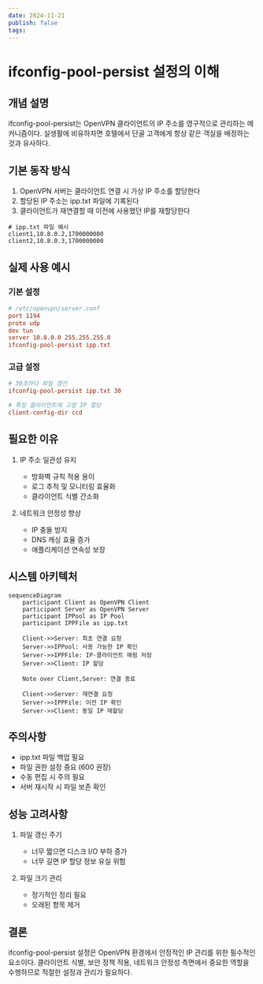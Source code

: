 ```yaml
---
date: 2024-11-21
publish: false
tags:
---
```

# ifconfig-pool-persist 설정의 이해

## 개념 설명
ifconfig-pool-persist는 OpenVPN 클라이언트의 IP 주소를 영구적으로 관리하는 메커니즘이다. 실생활에 비유하자면 호텔에서 단골 고객에게 항상 같은 객실을 배정하는 것과 유사하다.

## 기본 동작 방식
1. OpenVPN 서버는 클라이언트 연결 시 가상 IP 주소를 할당한다
2. 할당된 IP 주소는 ipp.txt 파일에 기록된다
3. 클라이언트가 재연결할 때 이전에 사용했던 IP를 재할당한다

```plaintext
# ipp.txt 파일 예시
client1,10.8.0.2,1700000000
client2,10.8.0.3,1700000000
```

## 실제 사용 예시

### 기본 설정
```conf
# /etc/openvpn/server.conf
port 1194
proto udp
dev tun
server 10.8.0.0 255.255.255.0
ifconfig-pool-persist ipp.txt
```

### 고급 설정
```conf
# 30초마다 파일 갱신
ifconfig-pool-persist ipp.txt 30

# 특정 클라이언트에 고정 IP 할당
client-config-dir ccd
```

## 필요한 이유
1. IP 주소 일관성 유지
   - 방화벽 규칙 적용 용이
   - 로그 추적 및 모니터링 효율화
   - 클라이언트 식별 간소화

2. 네트워크 안정성 향상
   - IP 충돌 방지
   - DNS 캐싱 효율 증가
   - 애플리케이션 연속성 보장

## 시스템 아키텍처

```mermaid
sequenceDiagram
    participant Client as OpenVPN Client
    participant Server as OpenVPN Server
    participant IPPool as IP Pool
    participant IPPFile as ipp.txt

    Client->>Server: 최초 연결 요청
    Server->>IPPool: 사용 가능한 IP 확인
    Server->>IPPFile: IP-클라이언트 매핑 저장
    Server->>Client: IP 할당

    Note over Client,Server: 연결 종료

    Client->>Server: 재연결 요청
    Server->>IPPFile: 이전 IP 확인
    Server->>Client: 동일 IP 재할당
```

## 주의사항
- ipp.txt 파일 백업 필요
- 파일 권한 설정 중요 (600 권장)
- 수동 편집 시 주의 필요
- 서버 재시작 시 파일 보존 확인

## 성능 고려사항
1. 파일 갱신 주기
   - 너무 짧으면 디스크 I/O 부하 증가
   - 너무 길면 IP 할당 정보 유실 위험

2. 파일 크기 관리
   - 정기적인 정리 필요
   - 오래된 항목 제거

## 결론
ifconfig-pool-persist 설정은 OpenVPN 환경에서 안정적인 IP 관리를 위한 필수적인 요소이다. 클라이언트 식별, 보안 정책 적용, 네트워크 안정성 측면에서 중요한 역할을 수행하므로 적절한 설정과 관리가 필요하다.